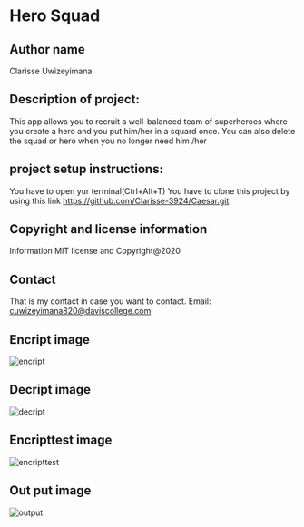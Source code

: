 # Hero Squad

## Author name 

Clarisse Uwizeyimana

## Description of project:

This app allows you to recruit a well-balanced team of superheroes where you create a hero and you put him/her in a squard once. You can also delete the squad or hero when you no longer need him /her
## project setup instructions:

You have to open yur terminal(Ctrl+Alt+T) You have to clone this project by using this link https://github.com/Clarisse-3924/Caesar.git


## Copyright and license information
Information MIT license and Copyright@2020

## Contact

That is my contact in case you want to contact. Email: cuwizeyimana820@daviscollege.com

## Encript image
![encript](image/encript.png)
## Decript image
![decript](image/decript.png)
## Encripttest image
![encripttest](image/encripttest.png)
## Out put image
![output](image/output.png)